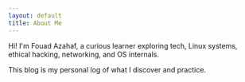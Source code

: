 ```yaml
---
layout: default
title: About Me
---
```


Hi! I'm Fouad Azahaf, a curious learner exploring tech, Linux systems, ethical hacking, networking, and OS internals.

This blog is my personal log of what I discover and practice.
